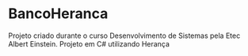 # BancoHeranca
Projeto criado durante o curso Desenvolvimento de Sistemas pela Etec Albert Einstein. Projeto em C# utilizando Herança
